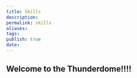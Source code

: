 ```yaml
---
title: Skills
description: 
permalink: skills
aliases: 
tags: 
publish: true 
date: 
---
```

## Welcome to the Thunderdome!!!!